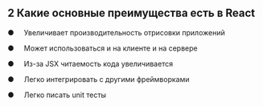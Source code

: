 ## 2 Какие основные преимущества есть в React

●     Увеличивает производительность отрисовки приложений

●     Может использоваться и на клиенте и на сервере

●     Из-за JSX читаемость кода увеличивается

●     Легко интегрировать с другими фреймворками

●     Легко писать unit тесты
